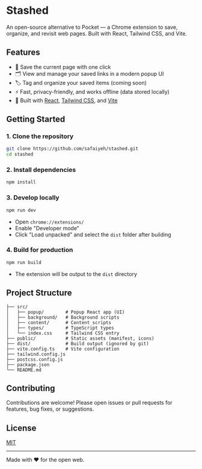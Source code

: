 # Stashed

An open-source alternative to Pocket — a Chrome extension to save, organize, and revisit web pages. Built with React, Tailwind CSS, and Vite.

## Features

- 📌 Save the current page with one click
- 🗂️ View and manage your saved links in a modern popup UI
- 🏷️ Tag and organize your saved items (coming soon)
- ⚡ Fast, privacy-friendly, and works offline (data stored locally)
- 🧩 Built with [React](https://react.dev/), [Tailwind CSS](https://tailwindcss.com/), and [Vite](https://vitejs.dev/)

## Getting Started

### 1. Clone the repository
```bash
git clone https://github.com/safaiyeh/stashed.git
cd stashed
```

### 2. Install dependencies
```bash
npm install
```

### 3. Develop locally
```bash
npm run dev
```
- Open `chrome://extensions/`
- Enable "Developer mode"
- Click "Load unpacked" and select the `dist` folder after building

### 4. Build for production
```bash
npm run build
```
- The extension will be output to the `dist` directory

## Project Structure

```
├── src/
│   ├── popup/        # Popup React app (UI)
│   ├── background/   # Background scripts
│   ├── content/      # Content scripts
│   ├── types/        # TypeScript types
│   └── index.css     # Tailwind CSS entry
├── public/           # Static assets (manifest, icons)
├── dist/             # Build output (ignored by git)
├── vite.config.ts    # Vite configuration
├── tailwind.config.js
├── postcss.config.js
├── package.json
└── README.md
```

## Contributing

Contributions are welcome! Please open issues or pull requests for features, bug fixes, or suggestions.

## License

[MIT](LICENSE)

---

Made with ❤️ for the open web. 